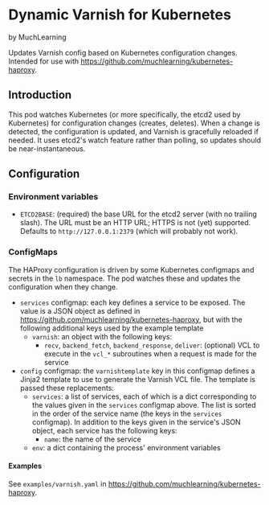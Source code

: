 # Dynamic Varnish for Kubernetes

by MuchLearning

Updates Varnish config based on Kubernetes configuration changes.  Intended for
use with https://github.com/muchlearning/kubernetes-haproxy.

## Introduction

This pod watches Kubernetes (or more specifically, the etcd2 used by
Kubernetes) for configuration changes (creates, deletes).  When a change is
detected, the configuration is updated, and Varnish is gracefully reloaded if
needed.  It uses etcd2's watch feature rather than polling, so updates should
be near-instantaneous.

## Configuration

### Environment variables

- `ETCD2BASE`: (required) the base URL for the etcd2 server (with no trailing
  slash).  The URL must be an HTTP URL; HTTPS is not (yet) supported.  Defaults
  to `http://127.0.0.1:2379` (which will probably not work).

### ConfigMaps

The HAProxy configuration is driven by some Kubernetes configmaps and secrets
in the `lb` namespace.  The pod watches these and updates the configuration
when they change.

- `services` configmap: each key defines a service to be exposed.  The value is
  a JSON object as defined in
  https://github.com/muchlearning/kubernetes-haproxy, but with the following
  additional keys used by the example template
  - `varnish`: an object with the following keys:
    - `recv`, `backend_fetch`, `backend_response`, `deliver`: (optional) VCL to
    execute in the `vcl_*` subroutines when a request is made for the service
- `config` configmap: the `varnishtemplate` key in this configmap defines a
  Jinja2 template to use to generate the Varnish VCL file.  The template is
  passed these replacements:
  - `services`: a list of services, each of which is a dict corresponding to
    the values given in the `services` configmap above.  The list is sorted in
    the order of the service name (the keys in the `services` configmap).  In
    addition to the keys given in the service's JSON object, each service has
    the following keys:
    - `name`: the name of the service
  - `env`: a dict containing the process' environment variables

#### Examples

See `examples/varnish.yaml` in
https://github.com/muchlearning/kubernetes-haproxy.
